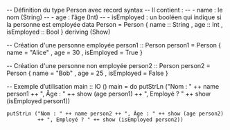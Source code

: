 -- Définition du type Person avec record syntax
-- Il contient :
--   - name : le nom (String)
--   - age : l’âge (Int)
--   - isEmployed : un booléen qui indique si la personne est employée
data Person = Person
    { name       :: String
    , age        :: Int
    , isEmployed :: Bool
    } deriving (Show)

-- Création d'une personne employée
person1 :: Person
person1 = Person
    { name = "Alice"
    , age = 30
    , isEmployed = True
    }

-- Création d'une personne non employée
person2 :: Person
person2 = Person
    { name = "Bob"
    , age = 25
    , isEmployed = False
    }

-- Exemple d’utilisation
main :: IO ()
main = do
    putStrLn ("Nom : " ++ name person1 ++ ", Âge : " ++ show (age person1) 
              ++ ", Employé ? " ++ show (isEmployed person1))

    putStrLn ("Nom : " ++ name person2 ++ ", Âge : " ++ show (age person2) 
              ++ ", Employé ? " ++ show (isEmployed person2))
